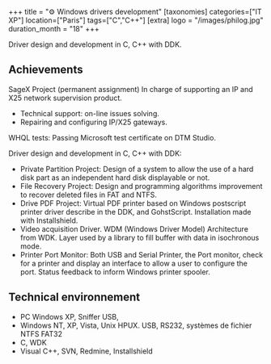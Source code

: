 +++
title = "⚙️ Windows drivers development"
[taxonomies]
categories=["IT XP"]
location=["Paris"]
tags=["C","C++"]
[extra]
logo = "/images/philog.jpg"
duration_month = "18"
+++

Driver design and development in C, C++ with DDK.

<!-- more -->

## Achievements

SageX Project (permanent assignment) In charge of supporting an IP and X25 network supervision product.

- Technical support: on-line issues solving.
- Repairing and configuring IP/X25 gateways.

WHQL tests: Passing Microsoft test certificate on DTM Studio.

Driver design and development in C, C++ with DDK:

- Private Partition Project: Design of a system to allow the use of a hard disk part as an independent hard disk displayable or not.
- File Recovery Project: Design and programming algorithms improvement to recover deleted files in FAT and NTFS.
- Drive PDF Project: Virtual PDF printer based on Windows postscript printer driver describe in the DDK, and GohstScript. Installation made with Installshield.
- Video acquisition Driver. WDM (Windows Driver Model) Architecture from WDK. Layer used by a library to fill buffer with data in isochronous mode.
- Printer Port Monitor: Both USB and Serial Printer, the Port monitor, check for a printer and display an interface to allow a user to configure the port. Status feedback to inform Windows printer spooler.

## Technical environnement

- PC Windows XP, Sniffer USB,
- Windows NT, XP, Vista, Unix HPUX. USB, RS232, systèmes de fichier NTFS FAT32
- C, WDK
- Visual C++, SVN, Redmine, Installshield
